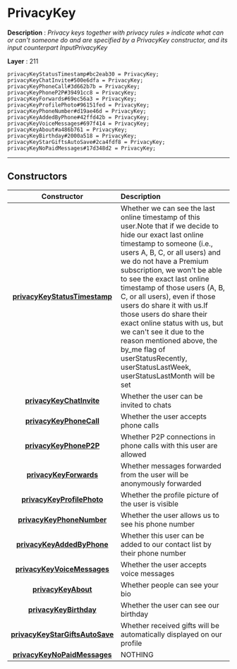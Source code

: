 # PrivacyKey

**Description** : *Privacy keys together with privacy rules » indicate what can or can't someone do and are specified by a PrivacyKey constructor, and its input counterpart InputPrivacyKey*

**Layer** : 211

```tl
privacyKeyStatusTimestamp#bc2eab30 = PrivacyKey;
privacyKeyChatInvite#500e6dfa = PrivacyKey;
privacyKeyPhoneCall#3d662b7b = PrivacyKey;
privacyKeyPhoneP2P#39491cc8 = PrivacyKey;
privacyKeyForwards#69ec56a3 = PrivacyKey;
privacyKeyProfilePhoto#96151fed = PrivacyKey;
privacyKeyPhoneNumber#d19ae46d = PrivacyKey;
privacyKeyAddedByPhone#42ffd42b = PrivacyKey;
privacyKeyVoiceMessages#697f414 = PrivacyKey;
privacyKeyAbout#a486b761 = PrivacyKey;
privacyKeyBirthday#2000a518 = PrivacyKey;
privacyKeyStarGiftsAutoSave#2ca4fdf8 = PrivacyKey;
privacyKeyNoPaidMessages#17d348d2 = PrivacyKey;
```

---

## Constructors

| Constructor | Description |
| :---: | :--- |
| [**privacyKeyStatusTimestamp**](constructor/privacyKeyStatusTimestamp) | Whether we can see the last online timestamp of this user.Note that if we decide to hide our exact last online timestamp to someone (i.e., users A, B, C, or all users) and we do not have a Premium subscription, we won't be able to see the exact last online timestamp of those users (A, B, C, or all users), even if those users do share it with us.If those users do share their exact online status with us, but we can't see it due to the reason mentioned above, the by_me flag of userStatusRecently, userStatusLastWeek, userStatusLastMonth will be set |
| [**privacyKeyChatInvite**](constructor/privacyKeyChatInvite) | Whether the user can be invited to chats |
| [**privacyKeyPhoneCall**](constructor/privacyKeyPhoneCall) | Whether the user accepts phone calls |
| [**privacyKeyPhoneP2P**](constructor/privacyKeyPhoneP2P) | Whether P2P connections in phone calls with this user are allowed |
| [**privacyKeyForwards**](constructor/privacyKeyForwards) | Whether messages forwarded from the user will be anonymously forwarded |
| [**privacyKeyProfilePhoto**](constructor/privacyKeyProfilePhoto) | Whether the profile picture of the user is visible |
| [**privacyKeyPhoneNumber**](constructor/privacyKeyPhoneNumber) | Whether the user allows us to see his phone number |
| [**privacyKeyAddedByPhone**](constructor/privacyKeyAddedByPhone) | Whether this user can be added to our contact list by their phone number |
| [**privacyKeyVoiceMessages**](constructor/privacyKeyVoiceMessages) | Whether the user accepts voice messages |
| [**privacyKeyAbout**](constructor/privacyKeyAbout) | Whether people can see your bio |
| [**privacyKeyBirthday**](constructor/privacyKeyBirthday) | Whether the user can see our birthday |
| [**privacyKeyStarGiftsAutoSave**](constructor/privacyKeyStarGiftsAutoSave) | Whether received gifts will be automatically displayed on our profile |
| [**privacyKeyNoPaidMessages**](constructor/privacyKeyNoPaidMessages) | NOTHING |